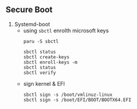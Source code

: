 ## Secure Boot
1.  Systemd-boot 
    - using ``sbctl`` enrolth microsoft keys
      ```
      paru -S sbctl

      sbctl status
      sbctl create-keys
      sbctl enroll-keys -m
      sbctl status
      sbctl verify

      ```
    - sign kernel & EFI
      ```
      sbctl sign -s /boot/vmlinuz-linux
      sbctl sign -s /boot/EFI/BOOT/BOOTX64.EFI
      ```
